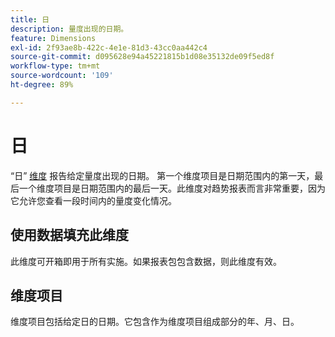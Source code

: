 ```yaml
---
title: 日
description: 量度出现的日期。
feature: Dimensions
exl-id: 2f93ae8b-422c-4e1e-81d3-43cc0aa442c4
source-git-commit: d095628e94a45221815b1d08e35132de09f5ed8f
workflow-type: tm+mt
source-wordcount: '109'
ht-degree: 89%

---
```


# 日

“日” [维度](overview.md) 报告给定量度出现的日期。 第一个维度项目是日期范围内的第一天，最后一个维度项目是日期范围内的最后一天。此维度对趋势报表而言非常重要，因为它允许您查看一段时间内的量度变化情况。

## 使用数据填充此维度

此维度可开箱即用于所有实施。如果报表包包含数据，则此维度有效。

## 维度项目

维度项目包括给定日的日期。它包含作为维度项目组成部分的年、月、日。
